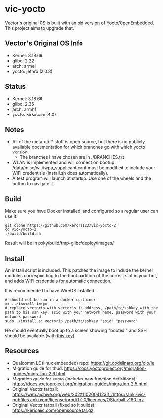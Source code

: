 # vic-yocto

Vector's original OS is built with an old version of Yocto/OpenEmbedded. This project aims to upgrade that.

## Vector's Original OS Info

-	Kernel: 3.18.66
-	glibc: 2.22
-	arch: armel
-	yocto: jethro (2.0.3)

## Status

-	Kernel: 3.18.66
-	glibc: 2.35
-	arch: armhf
-	yocto: kirkstone (4.0)

## Notes

-	All of the meta-qti-* stuff is open-source, but there is no publicly available documentation for which branches go with which yocto version.
	-	The branches I have chosen are in ./BRANCHES.txt
-	WLAN is implemented and will connect on bootup. /data/misc/wifi/wpa_supplicant.conf must be modified to include your WiFi credentials (install.sh does automatically).
-	A test program will launch at startup. Use one of the wheels and the button to navigate it.

## Build

Make sure you have Docker installed, and configured so a regular user can use it.

```
git clone https://github.com/kercre123/vic-yocto-2
cd vic-yocto-2
./build/build.sh
```

Result will be in poky/build/tmp-glibc/deploy/images/

## Install

An install script is included. This patches the image to include the kernel modules corresponding to the boot partition of the current slot in your bot, and adds WiFi credentials for automatic connection.

It is recommended to have WireOS installed.

```
# should not be run in a docker container
cd ../install-image
# replace vectorip with vector's ip address, /path/to/sshkey with the path to his ssh key, ssid with your network name, password with your network password
sudo ./install.sh vectorip /path/to/sshkey "ssid" "password"
```

He should eventually boot up to a screen showing "booted!" and SSH should be available (with [this key](http://wire.my.to:81/ssh_root_key)).

## Resources

-	Qualcomm LE (linux embedded) repo: https://git.codelinaro.org/clo/le
-	Migration guide for thud: https://docs.yoctoproject.org/migration-guides/migration-2.6.html
-	Migration guide for sumo (includes new function definitions): https://docs.yoctoproject.org/migration-guides/migration-2.5.html
-	Original Vector tarball: https://web.archive.org/web/20221102004123if_/https://anki-vic-pubfiles.anki.com/license/prod/1.0.0/licences/OStarball.v160.tgz
-	Original Vector tarball (fixed so it builds): https://keriganc.com/opensource.tar.gz
